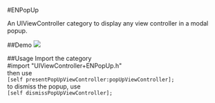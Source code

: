 #ENPopUp

An UIViewController category to display any view controller in a modal popup.

##Demo
![](http://i.imgur.com/5bEyYGL.gif)


##Usage
Import the category <br />
    #import "UIViewController+ENPopUp.h" <br />
then use <br />
    `[self presentPopUpViewController:popUpViewController];` <br />
to dismiss the popup, use <br />
    `[self dismissPopUpViewController];` <br />
